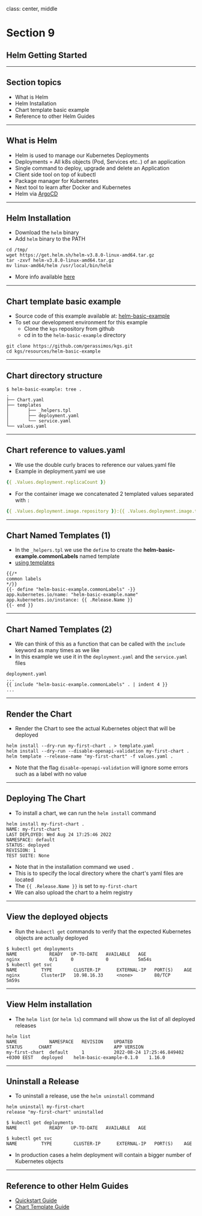 class: center, middle
# Section 9  
## Helm Getting Started  

---
## Section topics
 - What is Helm 
 - Helm Installation
 - Chart template basic example
 - Reference to other Helm Guides
 
---
## What is Helm
 - Helm is used to manage our Kubernetes Deployments
 - Deployments = All k8s objects (Pod, Services etc..) of an application
 - Single command to deploy, upgrade and delete an Application
 - Client side tool on top of kubectl
 - Package manager for Kubernetes
 - Next tool to learn after Docker and Kubernetes
 - Helm via [ArgoCD](https://argo-cd.readthedocs.io/en/stable/)

---
## Helm Installation
 - Download the `helm` binary 
 - Add `helm` binary to the PATH 
```console
cd /tmp/
wget https://get.helm.sh/helm-v3.8.0-linux-amd64.tar.gz
tar -zxvf helm-v3.8.0-linux-amd64.tar.gz
mv linux-amd64/helm /usr/local/bin/helm
```
 - More info available [here](https://helm.sh/docs/intro/install/#from-the-binary-releases)
---
## Chart template basic example
 - Source code of this example available at: [helm-basic-example](https://github.com/gerassimos/kgs/tree/main/resources/helm-basic-example)
 - To set our development environment for this example  
   - Clone the `kgs` repository from github
   - cd in to the `helm-basic-example` directory  
```console
git clone https://github.com/gerassimos/kgs.git
cd kgs/resources/helm-basic-example
```
---
## Chart directory structure
```console
$ helm-basic-example: tree .
.
├── Chart.yaml
├── templates
│       ├── _helpers.tpl
│       ├── deployment.yaml
│       └── service.yaml
└── values.yaml
```
---
## Chart reference to values.yaml
 - We use the double curly braces to reference our values.yaml file
 - Example in deployment.yaml we use 
```yaml
{{ .Values.deployment.replicaCount }}
```
 - For the container image we concatenated 2 templated values separated with `:`
```yaml
{{ .Values.deployment.image.repository }}:{{ .Values.deployment.image.tag }}
```
---
## Chart Named Templates (1)
 - In the `_helpers.tpl` we use the `define` to create the **helm-basic-example.commonLabels** named template 
 - [using templates](https://helm.sh/docs/chart_template_guide/named_templates/#declaring-and-using-templates-with-define-and-template)

```text
{{/*
common labels
*/}}
{{- define "helm-basic-example.commonLabels" -}}
app.kubernetes.io/name: "helm-basic-example.name"
app.kubernetes.io/instance: {{ .Release.Name }}
{{- end }}
```
---
## Chart Named Templates (2)
- We can think of this as a function that can be called with the `include` keyword as many times as we like
- In this example we use it in the `deployment.yaml` and the `service.yaml` files
```
deployment.yaml
...
{{ include "helm-basic-example.commonLabels" . | indent 4 }}
...
```
---
## Render the Chart
 - Render the Chart to see the actual Kubernetes object that will be deployed 

```console
helm install --dry-run my-first-chart . > template.yaml
helm install --dry-run --disable-openapi-validation my-first-chart .
helm template --release-name "my-first-chart" -f values.yaml . 
```

 - Note that the flag `disable-openapi-validation` will ignore some errors such as a label with no value 
---
## Deploying The Chart
 - To install a chart, we can run the `helm install` command
```console
helm install my-first-chart .
NAME: my-first-chart
LAST DEPLOYED: Wed Aug 24 17:25:46 2022
NAMESPACE: default
STATUS: deployed
REVISION: 1
TEST SUITE: None
```
 - Note that in the installation command we used `.` 
 - This is to specify the local directory where the chart's yaml files are located
 - The `{{ .Release.Name }}` is set to  `my-first-chart`  
 - We can also upload the chart to a helm registry
---
## View the deployed objects
 - Run the `kubectl get` commands to verify that the expected Kubernetes objects are actually deployed
```console
$ kubectl get deployments
NAME            READY   UP-TO-DATE   AVAILABLE   AGE
nginx           0/1     0            0           5m54s
$ kubectl get svc
NAME         TYPE        CLUSTER-IP      EXTERNAL-IP   PORT(S)    AGE
nginx        ClusterIP   10.98.16.33     <none>        80/TCP     5m59s
```
---
## View Helm installation
- The `helm list` (or `helm ls`) command will show us the list of all deployed releases
```console
helm list
NAME          	NAMESPACE	REVISION	UPDATED                              	STATUS  	CHART                   	APP VERSION
my-first-chart	default  	1       	2022-08-24 17:25:46.849402 +0300 EEST	deployed	helm-basic-example-0.1.0	1.16.0
```
---
## Uninstall a Release
 - To uninstall a release, use the `helm uninstall` command

```console
helm uninstall my-first-chart
release "my-first-chart" uninstalled

$ kubectl get deployments
NAME            READY   UP-TO-DATE   AVAILABLE   AGE

$ kubectl get svc
NAME         TYPE        CLUSTER-IP      EXTERNAL-IP   PORT(S)    AGE
```
 - In production cases a helm deployment will contain a bigger number of Kubernetes objects
---
## Reference to other Helm Guides
 - [Quickstart Guide](https://helm.sh/docs/intro/quickstart/)
 - [Chart Template Guide](https://helm.sh/docs/chart_template_guide/getting_started/) 
